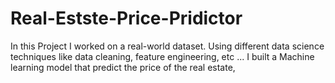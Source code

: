 # Real-Estste-Price-Pridictor
In this Project I worked on a real-world dataset. Using different data science techniques like data cleaning, feature engineering, etc ... I built a Machine learning model that predict the price of the real estate,
